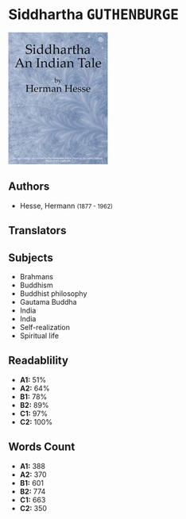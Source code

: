 # Siddhartha <kbd>GUTHENBURGE</kbd>

![](./cover.medium.jpg "")

## Authors


 - Hesse, Hermann <small>(1877 - 1962)</small>

## Translators



## Subjects


 - Brahmans
 - Buddhism
 - Buddhist philosophy
 - Gautama Buddha
 - India
 - India
 - Self-realization
 - Spiritual life

## Readablility


 - **A1:** 51%
 - **A2:** 64%
 - **B1:** 78%
 - **B2:** 89%
 - **C1:** 97%
 - **C2:** 100%

## Words Count


 - **A1:** 388
 - **A2:** 370
 - **B1:** 601
 - **B2:** 774
 - **C1:** 663
 - **C2:** 350

